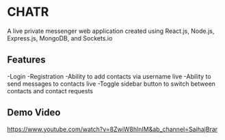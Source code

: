 # CHATR
A live private messenger web application created using React.js, Node.js, Express.js, MongoDB, and Sockets.io


## Features

-Login
-Registration
-Ability to add contacts via username live
-Ability to send messages to contacts live
-Toggle sidebar button to switch between contacts and contact requests


## Demo Video

https://www.youtube.com/watch?v=8ZwiW8hlnIM&ab_channel=SaihajBrar


